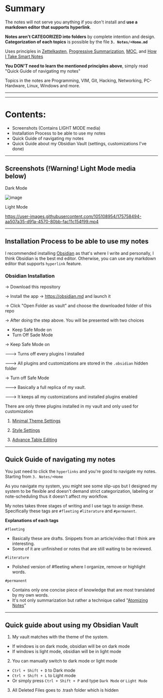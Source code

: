 # Summary
The notes will not serve you anything if you don't install and **use a markdown editor that supports hyperlink**.

**Notes aren't CATEGORIZED into folders** by complete intention and design. **Categorization of each topics** is possible by the file **`3. Notes/+Home.md`**

Uses principles in [Zettelkasten](https://en.wikipedia.org/wiki/Zettelkasten), [Progressive Summarization](https://fortelabs.co/blog/series/ps/), [MOC](https://medium.com/@nickmilo22/in-what-ways-can-we-form-useful-relationships-between-notes-9b9ec46973c6), and [How I Take Smart Notes](https://www.amazon.com/How-Take-Smart-Notes-Nonfiction/dp/1542866502)

**You DON'T need to learn the mentioned principles above**, simply read "Quick Guide of navigating my notes" 

Topics in the notes are Programming, VIM, Git, Hacking, Networking, PC-Hardware, Linux, Windows and more. 

---
---
# Contents:
- Screenshots (Contains LIGHT MODE media)
- Installation Process to be able to use my notes
- Quick Guide of navigating my notes
- Quick Guide about my Obsidian Vault (settings, customizations I've done)

---





## Screenshots (!Warning! Light Mode media below)

Dark Mode 

![image](https://user-images.githubusercontent.com/105108954/175243737-ea656a29-7057-4a95-aff8-9feaa0b78d51.png)

Light Mode

https://user-images.githubusercontent.com/105108954/175758494-aa507a35-d91a-4570-80bb-fac11c154f99.mp4


---
## Installation Process to be able to use my notes

I recommended installing [Obsidian](https://obsidian.md) as that's where I write and personally, I think Obsidian is the best md editor. Otherwise, you can use any markdown editor that supports `hyperlink` feature. 

### Obsidian Installation

-> Download this repository

-> Install the app -> https://obsidian.md and launch it

-> Click "Open Folder as vault" and choose the downloaded folder of this repo 

-> After doing the step above. You will be presented with two choices  
- Keep Safe Mode on
- Turn Off Sade Mode

-> Keep Safe Mode on

---> Turns off every plugins I installed

---> All plugins and customizations are stored in the `.obsidian` hidden folder

-> Turn off Safe Mode

---> Basically a full replica of my vault. 

---> It keeps all my customizations and installed plugins enabled 


There are only three plugins installed in my vault and only used for customization

1. [Minimal Theme Settings](https://github.com/kepano/obsidian-minimal-settings)

2. [Style Settings](https://github.com/mgmeyers/obsidian-style-settings)

3. [Advance Table Editing](https://github.com/tgrosinger/advanced-tables-obsidian)


---
## Quick Guide of navigating my notes
You just need to click the `hyperlinks` and you're good to navigate my notes. Starting from `3. Notes/+Home`



As you navigate my system, you might see some slip-ups but I designed my system to be flexible and doesn't demand strict categorization, labeling or note-scheduling thus it doesn't affect my workflow. 

My notes takes three stages of writing and I use tags to assign these. Specifically these tags are `#fleeting` `#literature` and `#permanent`.

**Explanations of each tags**

`#fleeting`
- Basically these are drafts. Snippets from an article/video that I think are interesting.
- Some of it are unfinished or notes that are still waiting to be reviewed.


`#literature`
- Polished version of #fleeting where I organize, remove or highlight words. 


`#permanent`
- Contains only one concise piece of knowledge that are most translated by my own words. 
- It's not only summarization but rather a technique called "[Atomizing Notes](https://neuron.zettel.page/atomic#:~:text=Zettelkasten%20notes%20are%20atomic%20and,idea%20and%20one%20idea%20only.)"


---
## Quick guide about using my Obsidian Vault

1. My vault matches with the theme of the system. 

- If windows is on dark mode, obsidian will be on dark mode
- If windows is light mode, obsidian will be in light mode

2. You can manually switch to dark mode or light mode

- `Ctrl + Shift + D` to Dark mode
- `Ctrl + Shift + L` to Light mode
- Or simply press `Ctrl + Shift + P` and type `Dark Mode` or `Light Mode`  


3. All Deleted Files goes to .trash folder which is hidden
